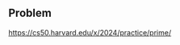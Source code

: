 <h2 tabindex="-1" class="heading-element" dir="auto">Problem</h2>

https://cs50.harvard.edu/x/2024/practice/prime/
